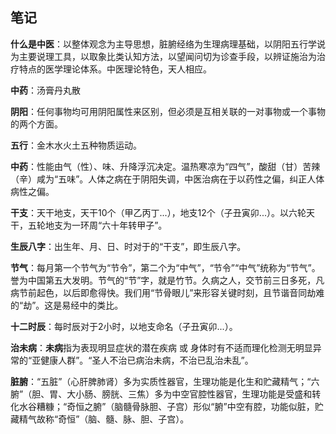 ## 笔记

**什么是中医**：以整体观念为主导思想，脏腑经络为生理病理基础，以阴阳五行学说为主要说理工具，以取象比类认知方法，以望闻问切为诊查手段，以辨证施治为治疗特点的医学理论体系。中医理论特色，天人相应。

**中药**：汤膏丹丸散

**阴阳**：任何事物均可用阴阳属性来区别，但必须是互相关联的一对事物或一个事物的两个方面。

**五行**：金木水火土五种物质运动。

**中药**：性能由气（性）、味、升降浮沉决定。温热寒凉为“四气”，酸甜（甘）苦辣（辛）咸为“五味”。人体之病在于阴阳失调，中医治病在于以药性之偏，纠正人体病性之偏。

**干支**：天干地支，天干10个（甲乙丙丁...），地支12个（子丑寅卯...）。以六轮天干，五轮地支为一环周“六十年转甲子”。

**生辰八字**：出生年、月、日、时对于的“干支”，即生辰八字。

**节气**：每月第一个节气为“节令”，第二个为“中气”，“节令”“中气”统称为“节气”。誉为中国第五大发明。节气的“节”字，就是竹节。久病之人，交节前三日多死，凡病节前起色，以后即愈得快。我们用“节骨眼儿”来形容关键时刻，且节谐音同劫难的“劫”。这是易经中的类比。

**十二时辰**：每时辰对于2小时，以地支命名（子丑寅卯...）。

**治未病**：**未病**指为表现明显症状的潜在疾病 或 身体时有不适而理化检测无明显异常的“亚健康人群”。“圣人不治已病治未病，不治已乱治未乱”。

**脏腑**：“五脏”（心肝脾肺肾）多为实质性器官，生理功能是化生和贮藏精气；“六腑”（胆、胃、大小肠、膀胱、三焦）多为中空官腔性器官，生理功能是受盛和转化水谷糟糠；“奇恒之腑”（脑髓骨脉胆、子宫）形似“腑”中空有腔，功能似脏，贮藏精气故称“奇恒”（脑、髓、脉、胆、子宫）。

